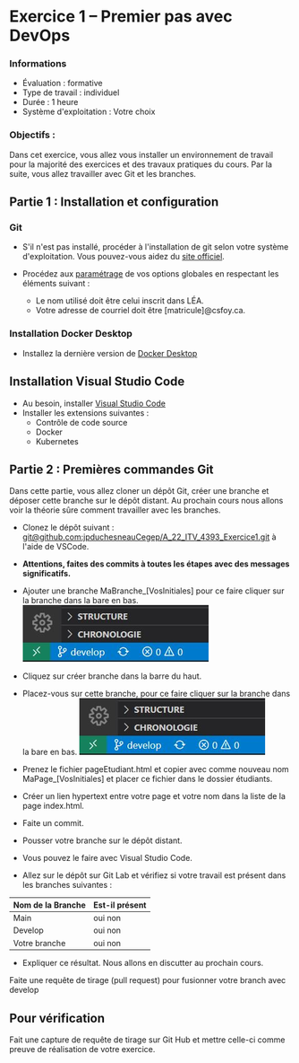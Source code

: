 # Exercice 1 – Premier pas avec DevOps

### Informations
- Évaluation : formative
- Type de travail : individuel
- Durée : 1 heure
- Système d'exploitation : Votre choix

### Objectifs :

Dans cet exercice, vous allez vous installer un environnement de travail pour la majorité des exercices et des travaux pratiques du cours. Par la suite, vous allez travailler avec Git et les branches.

## Partie 1 : Installation et configuration
### Git
- S'il n'est pas installé, procéder à l'installation de git selon votre système d'exploitation. Vous pouvez-vous aidez du [site officiel](https://git-scm.com/). 

- Procédez aux [paramétrage](https://git-scm.com/book/fr/v2/D%C3%A9marrage-rapide-Param%C3%A9trage-%C3%A0-la-premi%C3%A8re-utilisation-de-Git)  de vos options globales en respectant les éléments suivant :
    - Le nom utilisé doit être celui inscrit dans LÉA.
    - Votre adresse de courriel doit être [matricule]@csfoy.ca.


### Installation Docker Desktop

 - Installez la dernière version de [Docker Desktop](https://www.docker.com/products/docker-desktop/)
 

## Installation Visual Studio Code

- Au besoin, installer [Visual Studio Code](https://code.visualstudio.com/)
- Installer les extensions suivantes :
    - Contrôle de code source 
    - Docker
    - Kubernetes

## Partie 2 : Premières commandes Git

Dans cette partie, vous allez cloner un dépôt Git, créer une branche et déposer cette branche sur le dépôt distant. Au prochain cours nous allons voir la théorie sûre comment travailler avec les branches.

- Clonez le dépôt suivant : [git@github.com:jpduchesneauCegep/A_22_ITV_4393_Exercice1.git](git@github.com:jpduchesneauCegep/A_22_ITV_4393_Exercice1.git) à l'aide de VSCode.
- **Attentions, faites des commits à toutes les étapes avec des messages significatifs.**
- Ajouter une branche MaBranche_[VosInitiales]
pour ce faire cliquer sur la branche dans la bare en bas.
![Branche](img/brancheVScode.jpg)
- Cliquez sur créer branche dans la barre du haut.
    
- Placez-vous sur cette branche, pour ce faire cliquer sur la branche dans la bare en bas.
![Branche](img/brancheVScode.jpg)
- Prenez le fichier pageEtudiant.html et copier avec comme nouveau nom MaPage_[VosInitiales] 
            et placer ce fichier dans le dossier étudiants.

- Créer un lien hypertext entre votre page et votre nom dans la liste de la page index.html.
- Faite un commit.
- Pousser votre branche sur le dépôt distant.
- Vous pouvez le faire avec Visual Studio Code.
- Allez sur le dépôt sur Git Lab et vérifiez si votre travail est présent dans les branches suivantes : 

|Nom de la Branche | Est-il présent |
--- | --- 
|Main| oui non |
|Develop|oui non|
|Votre branche |oui non|

- Expliquer ce résultat. Nous allons en discutter au prochain cours.

Faite une requête de tirage (pull request) pour fusionner votre branch avec develop
## Pour vérification
Fait une capture de requête de tirage sur Git Hub et mettre celle-ci comme preuve de réalisation de votre exercice.



